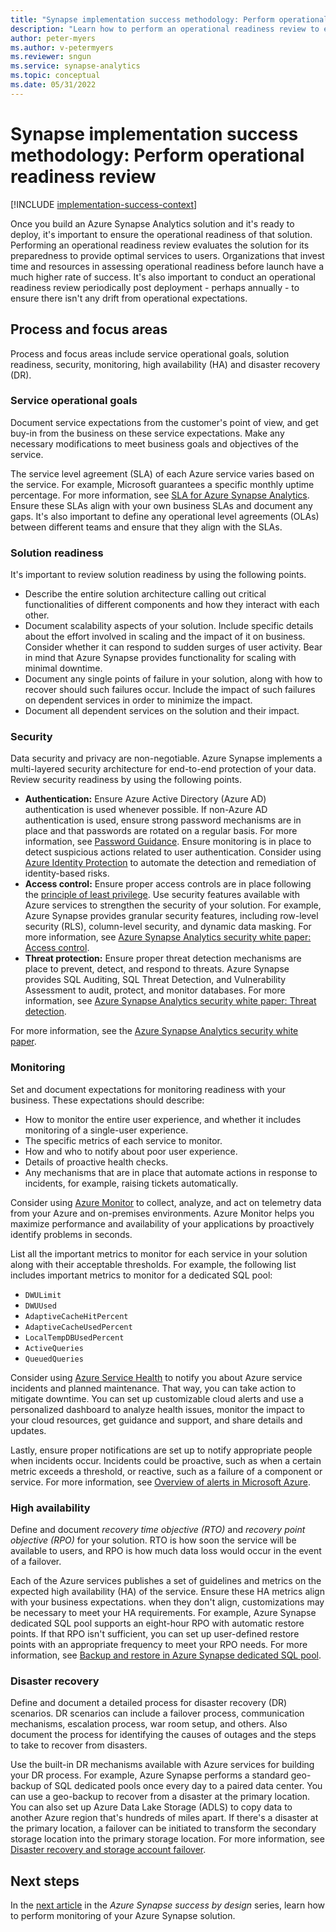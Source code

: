 ```yaml
---
title: "Synapse implementation success methodology: Perform operational readiness review"
description: "Learn how to perform an operational readiness review to evaluate your solution for its preparedness to provide optimal services to users."
author: peter-myers
ms.author: v-petermyers
ms.reviewer: sngun
ms.service: synapse-analytics
ms.topic: conceptual
ms.date: 05/31/2022
---
```


# Synapse implementation success methodology: Perform operational readiness review

[!INCLUDE [implementation-success-context](includes/implementation-success-context.md)]

Once you build an Azure Synapse Analytics solution and it's ready to deploy, it's important to ensure the operational readiness of that solution. Performing an operational readiness review evaluates the solution for its preparedness to provide optimal services to users. Organizations that invest time and resources in assessing operational readiness before launch have a much higher rate of success. It's also important to conduct an operational readiness review periodically post deployment - perhaps annually - to ensure there isn't any drift from operational expectations.

## Process and focus areas

Process and focus areas include service operational goals, solution readiness, security, monitoring, high availability (HA) and disaster recovery (DR).

### Service operational goals

 Document service expectations from the customer's point of view, and get buy-in from the business on these service expectations. Make any necessary modifications to meet business goals and objectives of the service.

The service level agreement (SLA) of each Azure service varies based on the service. For example, Microsoft guarantees a specific monthly uptime percentage. For more information, see [SLA for Azure Synapse Analytics](https://azure.microsoft.com/support/legal/sla/synapse-analytics/). Ensure these SLAs align with your own business SLAs and document any gaps. It's also important to define any operational level agreements (OLAs) between different teams and ensure that they align with the SLAs.

### Solution readiness

It's important to review solution readiness by using the following points.

- Describe the entire solution architecture calling out critical functionalities of different components and how they interact with each other.
- Document scalability aspects of your solution. Include specific details about the effort involved in scaling and the impact of it on business. Consider whether it can respond to sudden surges of user activity. Bear in mind that Azure Synapse provides functionality for scaling with minimal downtime.
- Document any single points of failure in your solution, along with how to recover should such failures occur. Include the impact of such failures on dependent services in order to minimize the impact.
- Document all dependent services on the solution and their impact.

### Security

Data security and privacy are non-negotiable. Azure Synapse implements a multi-layered security architecture for end-to-end protection of your data. Review security readiness by using the following points.

- **Authentication:** Ensure Azure Active Directory (Azure AD) authentication is used whenever possible. If non-Azure AD authentication is used, ensure strong password mechanisms are in place and that passwords are rotated on a regular basis. For more information, see [Password Guidance](https://www.microsoft.com/research/publication/password-guidance/). Ensure monitoring is in place to detect suspicious actions related to user authentication. Consider using [Azure Identity Protection](/azure/active-directory/identity-protection/overview-identity-protection) to automate the detection and remediation of identity-based risks.
- **Access control:** Ensure proper access controls are in place following the [principle of least privilege](/azure/active-directory/develop/secure-least-privileged-access). Use security features available with Azure services to strengthen the security of your solution. For example, Azure Synapse provides granular security features, including row-level security (RLS), column-level security, and dynamic data masking. For more information, see [Azure Synapse Analytics security white paper: Access control](security-white-paper-access-control.md).
- **Threat protection:** Ensure proper threat detection mechanisms are place to prevent, detect, and respond to threats. Azure Synapse provides SQL Auditing, SQL Threat Detection, and Vulnerability Assessment to audit, protect, and monitor databases. For more information, see [Azure Synapse Analytics security white paper: Threat detection](security-white-paper-threat-protection.md).

For more information, see the [Azure Synapse Analytics security white paper](security-white-paper-introduction.md).

### Monitoring

Set and document expectations for monitoring readiness with your business. These expectations should describe:

- How to monitor the entire user experience, and whether it includes monitoring of a single-user experience.
- The specific metrics of each service to monitor.
- How and who to notify about poor user experience.
- Details of proactive health checks.
- Any mechanisms that are in place that automate actions in response to incidents, for example, raising tickets automatically.

Consider using [Azure Monitor](/azure/azure-monitor/overview) to collect, analyze, and act on telemetry data from your Azure and on-premises environments. Azure Monitor helps you maximize performance and availability of your applications by proactively identify problems in seconds.

List all the important metrics to monitor for each service in your solution along with their acceptable thresholds. For example, the following list includes important metrics to monitor for a dedicated SQL pool:

- `DWULimit`
- `DWUUsed`
- `AdaptiveCacheHitPercent`
- `AdaptiveCacheUsedPercent`
- `LocalTempDBUsedPercent`
- `ActiveQueries`
- `QueuedQueries`

Consider using [Azure Service Health](https://azure.microsoft.com/features/service-health/) to notify you about Azure service incidents and planned maintenance. That way, you can take action to mitigate downtime. You can set up customizable cloud alerts and use a personalized dashboard to analyze health issues, monitor the impact to your cloud resources, get guidance and support, and share details and updates.

Lastly, ensure proper notifications are set up to notify appropriate people when incidents occur. Incidents could be proactive, such as when a certain metric exceeds a threshold, or reactive, such as a failure of a component or service. For more information, see [Overview of alerts in Microsoft Azure](/azure/azure-monitor/alerts/alerts-overview).

### High availability

Define and document *recovery time objective (RTO)* and *recovery point objective (RPO)* for your solution. RTO is how soon the service will be available to users, and RPO is how much data loss would occur in the event of a failover.

Each of the Azure services publishes a set of guidelines and metrics on the expected high availability (HA) of the service. Ensure these HA metrics align with your business expectations. when they don't align, customizations may be necessary to meet your HA requirements. For example, Azure Synapse dedicated SQL pool supports an eight-hour RPO with automatic restore points. If that RPO isn't sufficient, you can set up user-defined restore points with an appropriate frequency to meet your RPO needs. For more information, see [Backup and restore in Azure Synapse dedicated SQL pool](../sql-data-warehouse/backup-and-restore.md).

### Disaster recovery

Define and document a detailed process for disaster recovery (DR) scenarios. DR scenarios can include a failover process, communication mechanisms, escalation process, war room setup, and others. Also document the process for identifying the causes of outages and the steps to take to recover from disasters.

Use the built-in DR mechanisms available with Azure services for building your DR process. For example, Azure Synapse performs a standard geo-backup of SQL dedicated pools once every day to a paired data center. You can use a geo-backup to recover from a disaster at the primary location. You can also set up Azure Data Lake Storage (ADLS) to copy data to another Azure region that's hundreds of miles apart. If there's a disaster at the primary location, a failover can be initiated to transform the secondary storage location into the primary storage location. For more information, see [Disaster recovery and storage account failover](/azure/storage/common/storage-disaster-recovery-guidance).

## Next steps

In the [next article](implementation-success-perform-user-readiness-and-onboarding-plan-review.md) in the *Azure Synapse success by design* series, learn how to perform monitoring of your Azure Synapse solution.
